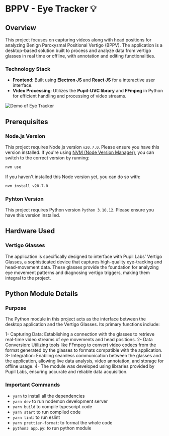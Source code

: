 # BPPV - Eye Tracker 💡

## Overview

This project focuses on capturing videos along with head positions for analyzing Benign Paroxysmal Positional Vertigo (BPPV). The application is a desktop-based solution built to process and analyze data from vertigo glasses in real time or offline, with annotation and editing functionalities.

### Technology Stack

- **Frontend**: Built using **Electron JS** and **React JS** for a interactive user interface.
- **Video Processing**: Utilizes the **Pupil-UVC library** and **FFmpeg** in Python for efficient handling and processing of video streams.

![Demo of Eye Tracker](public\bpp-demo.gif)

## Prerequisites

### Node.js Version

This project requires Node.js version `v20.7.0`. Please ensure you have this version installed. If you're using [NVM (Node Version Manager)](https://github.com/nvm-sh/nvm), you can switch to the correct version by running:

```bash
nvm use
```

If you haven't installed this Node version yet, you can do so with:

```bash
nvm install v20.7.0
```

### Pyhton Version

This project requires Python version `Python 3.10.12`. Please ensure you have this version installed.

## Hardware Used

### Vertigo Glasses

The application is specifically designed to interface with Pupil Labs’ Vertigo Glasses, a sophisticated device that captures high-quality eye-tracking and head-movement data. These glasses provide the foundation for analyzing eye movement patterns and diagnosing vertigo triggers, making them integral to the project.

## Python Module Details

### Purpose

The Python module in this project acts as the interface between the desktop application and the Vertigo Glasses. Its primary functions include:

1- Capturing Data: Establishing a connection with the glasses to retrieve real-time video streams of eye movements and head positions.
2- Data Conversion: Utilizing tools like FFmpeg to convert video codecs from the format generated by the glasses to formats compatible with the application.
3- Integration: Enabling seamless communication between the glasses and the application, allowing live data analysis, video annotation, and storage for offline usage.
4- The module was developed using libraries provided by Pupil Labs, ensuring accurate and reliable data acquisition.

### Important Commands

- `yarn` to install all the dependencies
- `yarn dev` to run nodemon development server
- `yarn build` to compile typescript code
- `yarn start` to run compiled code
- `yarn lint`: to run eslint
- `yarn prettier-format`: to format the whole code
- `python3 app.py`: to run python module
